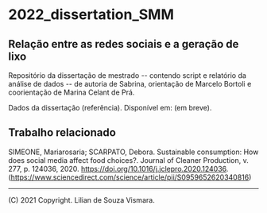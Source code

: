 # 2022_dissertation_SMM
## Relação entre as redes sociais e a geração de lixo

Repositório da dissertação de mestrado -- contendo script e relatório da análise de dados -- de autoria de Sabrina, orientação de Marcelo Bortoli e coorientação de Marina Celant de Prá. 

Dados da dissertação (referência). Disponível em: (em breve). 

## Trabalho relacionado
SIMEONE, Mariarosaria; SCARPATO, Debora. Sustainable consumption: How does social media affect food choices?. Journal of Cleaner Production, v. 277, p. 124036, 2020. https://doi.org/10.1016/j.jclepro.2020.124036. 
(https://www.sciencedirect.com/science/article/pii/S0959652620340816)

---

(C) 2021 Copyright. Lilian de Souza Vismara. 
